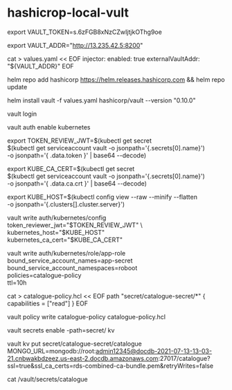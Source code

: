 # hashicrop-local-vult

export VAULT_TOKEN=s.6zFGB8xNzCZwIjtjkOThg9oe

export VAULT_ADDR="http://13.235.42.5:8200"



cat > values.yaml << EOF
injector:
   enabled: true
   externalVaultAddr: "${VAULT_ADDR}"
EOF


helm repo add hashicorp https://helm.releases.hashicorp.com && helm repo update

helm install vault -f values.yaml hashicorp/vault --version "0.10.0"

vault login

vault auth enable kubernetes


export TOKEN_REVIEW_JWT=$(kubectl get secret \
   $(kubectl get serviceaccount vault -o jsonpath='{.secrets[0].name}') \
   -o jsonpath='{ .data.token }' | base64 --decode)

export KUBE_CA_CERT=$(kubectl get secret \
   $(kubectl get serviceaccount vault -o jsonpath='{.secrets[0].name}') \
   -o jsonpath='{ .data.ca\.crt }' | base64 --decode)

export KUBE_HOST=$(kubectl config view --raw --minify --flatten \
   -o jsonpath='{.clusters[].cluster.server}')

vault write auth/kubernetes/config \
   token_reviewer_jwt="$TOKEN_REVIEW_JWT" \
   kubernetes_host="$KUBE_HOST" \
   kubernetes_ca_cert="$KUBE_CA_CERT"

vault write auth/kubernetes/role/app-role \
   bound_service_account_names=app-secret \
   bound_service_account_namespaces=roboot \
   policies=catalogue-policy \
   ttl=10h

cat > catalogue-policy.hcl << EOF
path "secret/catalogue-secret/*" {
  capabilities = ["read"]
}
EOF

vault policy write catalogue-policy catalogue-policy.hcl

vault secrets enable -path=secret/ kv

vault kv put secret/catalogue-secret/catalogue MONGO_URL=mongodb://root:admin12345@docdb-2021-07-13-13-03-21.cnbwakbdzeez.us-east-2.docdb.amazonaws.com:27017/catalogue?ssl=true&ssl_ca_certs=rds-combined-ca-bundle.pem&retryWrites=false

cat /vault/secrets/catalogue
